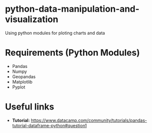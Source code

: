 # python-data-manipulation-and-visualization
Using python modules for ploting charts and data

# Requirements (Python Modules)
* Pandas
* Numpy
* Geopandas
* Matplotlib
* Pyplot

# Useful links
* **Tutorial:** https://www.datacamp.com/community/tutorials/pandas-tutorial-dataframe-python#question1
